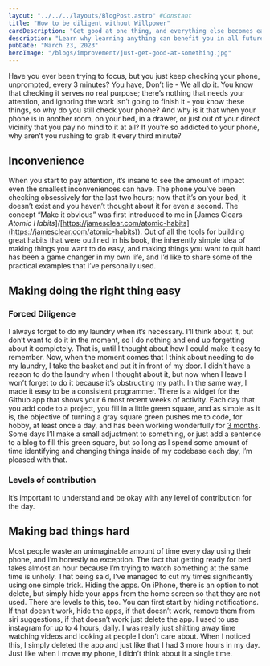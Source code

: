 ```yaml
---
layout: "../../../layouts/BlogPost.astro" #Constant
title: "How to be diligent without Willpower"
cardDescription: "Get good at one thing, and everything else becomes easier"
description: "Learn why learning anything can benefit you in all future endeavors, and how the process of learning can improve your overall thinking and problem-solving abilities. Discover the importance of diligence, delayed gratification, and self-reflection when pushing through plateaus and frustrations, and how failure can be the best teacher. This blog post argues that it's not the specific thing you learn, but rather the act of learning itself that can have a positive impact on your life."
pubDate: "March 23, 2023"
heroImage: "/blogs/improvement/just-get-good-at-something.jpg"
---
```


Have you ever been trying to focus, but you just keep checking your phone, unprompted, every 3 minutes? You have, Don’t lie - We all do it. You know that checking it serves no real purpose; there’s nothing that needs your attention, and ignoring the work isn’t going to finish it - you know these things, so why do you still check your phone? And why is it that when your phone is in another room, on your bed, in a drawer, or just out of your direct vicinity that you pay no mind to it at all? If you’re so addicted to your phone, why aren’t you rushing to grab it every third minute?

## Inconvenience

When you start to pay attention, it’s insane to see the amount of impact even the smallest inconveniences can have. The phone you’ve been checking obsessively for the last two hours; now that it’s on your bed, it doesn’t exist and you haven’t thought about it for even a second. The concept “Make it obvious” was first introduced to me in [James Clears *Atomic Habits*]*(*[https://jamesclear.com/atomic-habits](https://jamesclear.com/atomic-habits)). Out of all the tools for building great habits that were outlined in his book, the inherently simple idea of making things you want to do easy, and making things you want to quit hard has been a game changer in my own life, and I’d like to share some of the practical examples that I’ve personally used.

## Making doing the right thing easy

### Forced Diligence

I always forget to do my laundry when it’s necessary. I’ll think about it, but don’t want to do it in the moment, so I do nothing and end up forgetting about it completely. That is, until I thought about how I could make it easy to remember. Now, when the moment comes that I think about needing to do my laundry, I take the basket and put it in front of my door. I didn’t have a reason to do the laundry when I thought about it, but now when I leave I won’t forget to do it because it’s obstructing my path. In the same way, I made it easy to be a consistent programmer. There is a widget for the Github app that shows your 6 most recent weeks of activity. Each day that you add code to a project, you fill in a little green square, and as simple as it is, the objective of turning a gray square green pushes me to code, for hobby, at least once a day, and has been working wonderfully for [3 months]([https://github.com/joemmalatesta](https://github.com/joemmalatesta)). Some days I’ll make a small adjustment to something, or just add a sentence to a blog to fill this green square, but so long as I spend some amount of time identifying and changing things inside of my codebase each day, I’m pleased with that. 

### Levels of contribution

It’s important to understand and be okay with any level of contribution for the day. 

## Making bad things hard

Most people waste an unimaginable amount of time every day using their phone, and I’m honestly no exception. The fact that getting ready for bed takes almost an hour because I’m trying to watch something at the same time is unholy. That being said, I’ve managed to cut my times significantly using one simple trick. Hiding the apps. On iPhone, there is an option to not delete, but simply hide your apps from the home screen so that they are not used. There are levels to this, too. You can first start by hiding notifications. If that doesn’t work, hide the apps, if that doesn’t work, remove them from siri suggestions, if that doesn’t work just delete the app. I used to use instagram for up to 4 hours, daily. I was really just shitting away time watching videos and looking at people I don’t care about. When I noticed this, I simply deleted the app and just like that I had 3 more hours in my day. Just like when I move my phone, I didn’t think about it a single time.
